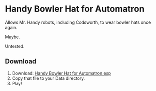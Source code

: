 # Handy Bowler Hat for Automatron

Allows Mr. Handy robots, including Codsworth, to wear bowler hats once again.

Maybe.

Untested.

## Download

1. Download: [Handy Bowler Hat for Automatron.esp](https://github.com/fireundubh/fo4-mods/blob/master/Handy%20Bowler%20Hat%20for%20Automatron/Handy%20Bowler%20Hat%20for%20Automatron.esp?raw=true)
2. Copy that file to your Data directory.
3. Play!